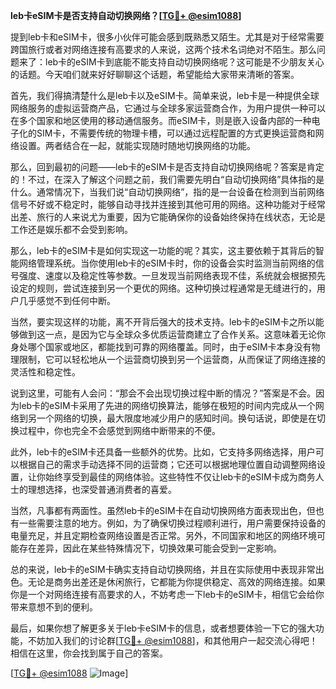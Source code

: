 **leb卡eSIM卡是否支持自动切换网络？[[TG💪+ @esim1088](https://t.me/s/esim1088)]**

提到leb卡和eSIM卡，很多小伙伴可能会感到既熟悉又陌生。尤其是对于经常需要跨国旅行或者对网络连接有高要求的人来说，这两个技术名词绝对不陌生。那么问题来了：leb卡的eSIM卡到底能不能支持自动切换网络呢？这可能是不少朋友关心的话题。今天咱们就来好好聊聊这个话题，希望能给大家带来清晰的答案。

首先，我们得搞清楚什么是leb卡以及eSIM卡。简单来说，leb卡是一种提供全球网络服务的虚拟运营商产品，它通过与全球多家运营商合作，为用户提供一种可以在多个国家和地区使用的移动通信服务。而eSIM卡，则是嵌入设备内部的一种电子化的SIM卡，不需要传统的物理卡槽，可以通过远程配置的方式更换运营商和网络设置。两者结合在一起，就能实现随时随地切换网络的功能。

那么，回到最初的问题——leb卡的eSIM卡是否支持自动切换网络呢？答案是肯定的！不过，在深入了解这个问题之前，我们需要先明白“自动切换网络”具体指的是什么。通常情况下，当我们说“自动切换网络”，指的是一台设备在检测到当前网络信号不好或不稳定时，能够自动寻找并连接到其他可用的网络。这种功能对于经常出差、旅行的人来说尤为重要，因为它能确保你的设备始终保持在线状态，无论是工作还是娱乐都不会受到影响。

那么，leb卡的eSIM卡是如何实现这一功能的呢？其实，这主要依赖于其背后的智能网络管理系统。当你使用leb卡的eSIM卡时，你的设备会实时监测当前网络的信号强度、速度以及稳定性等参数。一旦发现当前网络表现不佳，系统就会根据预先设定的规则，尝试连接到另一个更优的网络。这种切换过程通常是无缝进行的，用户几乎感觉不到任何中断。

当然，要实现这样的功能，离不开背后强大的技术支持。leb卡的eSIM卡之所以能够做到这一点，是因为它与全球众多优质运营商建立了合作关系。这意味着无论你身处哪个国家或地区，都能找到可靠的网络覆盖。同时，由于eSIM卡本身没有物理限制，它可以轻松地从一个运营商切换到另一个运营商，从而保证了网络连接的灵活性和稳定性。

说到这里，可能有人会问：“那会不会出现切换过程中断的情况？”答案是不会。因为leb卡的eSIM卡采用了先进的网络切换算法，能够在极短的时间内完成从一个网络到另一个网络的切换，最大限度地减少用户的感知时间。换句话说，即使是在切换过程中，你也完全不会感觉到网络中断带来的不便。

此外，leb卡的eSIM卡还具备一些额外的优势。比如，它支持多网络选择，用户可以根据自己的需求手动选择不同的运营商；它还可以根据地理位置自动调整网络设置，让你始终享受到最佳的网络体验。这些特性不仅让leb卡的eSIM卡成为商务人士的理想选择，也深受普通消费者的喜爱。

当然，凡事都有两面性。虽然leb卡的eSIM卡在自动切换网络方面表现出色，但也有一些需要注意的地方。例如，为了确保切换过程顺利进行，用户需要保持设备的电量充足，并且定期检查网络设置是否正常。另外，不同国家和地区的网络环境可能存在差异，因此在某些特殊情况下，切换效果可能会受到一定影响。

总的来说，leb卡的eSIM卡确实支持自动切换网络，并且在实际使用中表现非常出色。无论是商务出差还是休闲旅行，它都能为你提供稳定、高效的网络连接。如果你是一个对网络连接有高要求的人，不妨考虑一下leb卡的eSIM卡，相信它会给你带来意想不到的便利。

最后，如果你想了解更多关于leb卡eSIM卡的信息，或者想要体验一下它的强大功能，不妨加入我们的讨论群[[TG💪+ @esim1088](https://t.me/s/esim1088)]，和其他用户一起交流心得吧！相信在这里，你会找到属于自己的答案。

[[TG💪+ @esim1088](https://t.me/s/esim1088) ![Image](https://i.postimg.cc/4NQfJmqS/Snipaste-2025-05-13-00-14-12.png)]